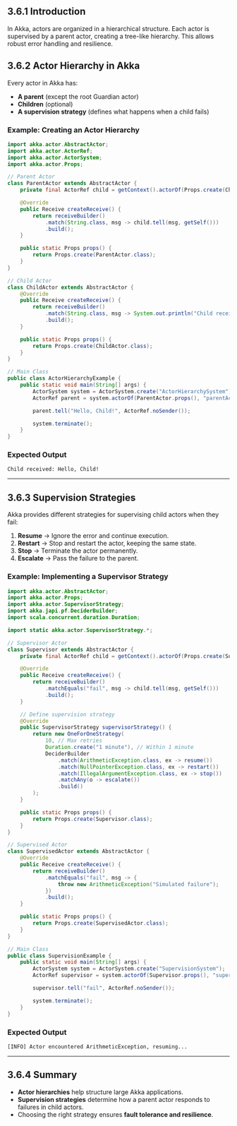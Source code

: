 ## 3.6.1 Introduction

In Akka, actors are organized in a hierarchical structure. Each actor is supervised by a parent actor, creating a tree-like hierarchy. This allows robust error handling and resilience.

## 3.6.2 Actor Hierarchy in Akka

Every actor in Akka has:

- **A parent** (except the root Guardian actor)
- **Children** (optional)
- **A supervision strategy** (defines what happens when a child fails)

### Example: Creating an Actor Hierarchy

```java
import akka.actor.AbstractActor;
import akka.actor.ActorRef;
import akka.actor.ActorSystem;
import akka.actor.Props;

// Parent Actor
class ParentActor extends AbstractActor {
    private final ActorRef child = getContext().actorOf(Props.create(ChildActor.class), "childActor");

    @Override
    public Receive createReceive() {
        return receiveBuilder()
            .match(String.class, msg -> child.tell(msg, getSelf()))
            .build();
    }

    public static Props props() {
        return Props.create(ParentActor.class);
    }
}

// Child Actor
class ChildActor extends AbstractActor {
    @Override
    public Receive createReceive() {
        return receiveBuilder()
            .match(String.class, msg -> System.out.println("Child received: " + msg))
            .build();
    }

    public static Props props() {
        return Props.create(ChildActor.class);
    }
}

// Main Class
public class ActorHierarchyExample {
    public static void main(String[] args) {
        ActorSystem system = ActorSystem.create("ActorHierarchySystem");
        ActorRef parent = system.actorOf(ParentActor.props(), "parentActor");

        parent.tell("Hello, Child!", ActorRef.noSender());

        system.terminate();
    }
}
```

### Expected Output

```
Child received: Hello, Child!
```

---

## 3.6.3 Supervision Strategies

Akka provides different strategies for supervising child actors when they fail:

1. **Resume** → Ignore the error and continue execution.
2. **Restart** → Stop and restart the actor, keeping the same state.
3. **Stop** → Terminate the actor permanently.
4. **Escalate** → Pass the failure to the parent.

### Example: Implementing a Supervisor Strategy

```java
import akka.actor.AbstractActor;
import akka.actor.Props;
import akka.actor.SupervisorStrategy;
import akka.japi.pf.DeciderBuilder;
import scala.concurrent.duration.Duration;

import static akka.actor.SupervisorStrategy.*;

// Supervisor Actor
class Supervisor extends AbstractActor {
    private final ActorRef child = getContext().actorOf(Props.create(SupervisedActor.class), "supervisedActor");

    @Override
    public Receive createReceive() {
        return receiveBuilder()
            .matchEquals("fail", msg -> child.tell(msg, getSelf()))
            .build();
    }

    // Define supervision strategy
    @Override
    public SupervisorStrategy supervisorStrategy() {
        return new OneForOneStrategy(
            10, // Max retries
            Duration.create("1 minute"), // Within 1 minute
            DeciderBuilder
                .match(ArithmeticException.class, ex -> resume())
                .match(NullPointerException.class, ex -> restart())
                .match(IllegalArgumentException.class, ex -> stop())
                .matchAny(o -> escalate())
                .build()
        );
    }

    public static Props props() {
        return Props.create(Supervisor.class);
    }
}

// Supervised Actor
class SupervisedActor extends AbstractActor {
    @Override
    public Receive createReceive() {
        return receiveBuilder()
            .matchEquals("fail", msg -> {
                throw new ArithmeticException("Simulated failure");
            })
            .build();
    }

    public static Props props() {
        return Props.create(SupervisedActor.class);
    }
}

// Main Class
public class SupervisionExample {
    public static void main(String[] args) {
        ActorSystem system = ActorSystem.create("SupervisionSystem");
        ActorRef supervisor = system.actorOf(Supervisor.props(), "supervisor");

        supervisor.tell("fail", ActorRef.noSender());

        system.terminate();
    }
}
```

### Expected Output

```
[INFO] Actor encountered ArithmeticException, resuming...
```

---

## 3.6.4 Summary

- **Actor hierarchies** help structure large Akka applications.
- **Supervision strategies** determine how a parent actor responds to failures in child actors.
- Choosing the right strategy ensures **fault tolerance and resilience**.
